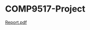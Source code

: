 # COMP9517-Project

[Report.pdf](https://github.com/Zeal-L/Animals-Classification-and-Detection/blob/35211b581aed06b3a1d460cc81bcdfede6d8b5ae/COMP9517%20Group%20Project%20Report.pdf)

